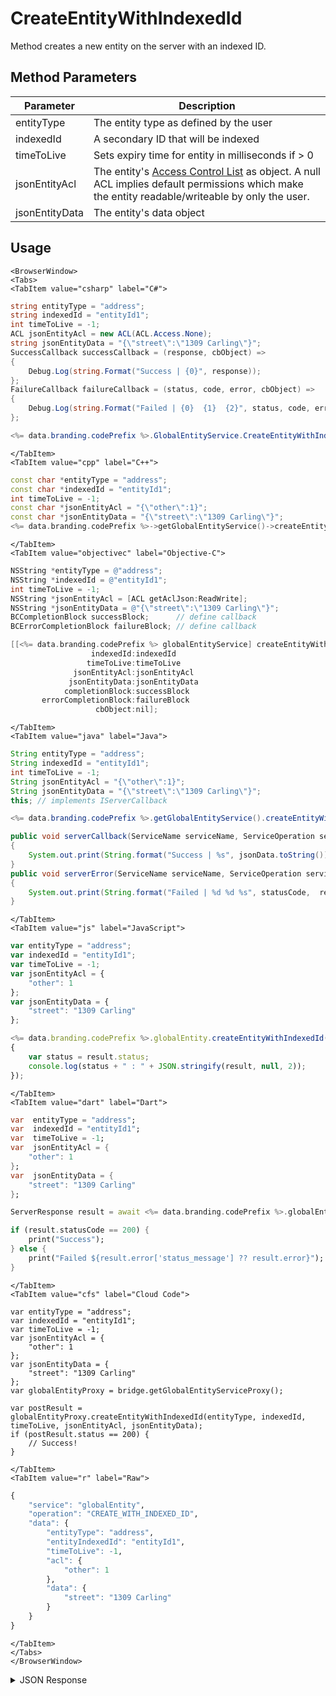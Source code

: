 # CreateEntityWithIndexedId

Method creates a new entity on the server with an indexed ID.

<PartialServop service_name="globalEntity" operation_name="CREATE_WITH_INDEXED_ID" />

## Method Parameters
Parameter | Description
--------- | -----------
entityType | The entity type as defined by the user
indexedId | A secondary ID that will be indexed
timeToLive | Sets expiry time for entity in milliseconds if > 0
jsonEntityAcl | The entity's [Access Control List](/api/appendix/acl) as object. A null ACL implies default permissions which make the entity readable/writeable by only the user.
jsonEntityData | The entity's data object

## Usage

```mdx-code-block
<BrowserWindow>
<Tabs>
<TabItem value="csharp" label="C#">
```

```csharp
string entityType = "address";
string indexedId = "entityId1";
int timeToLive = -1;
ACL jsonEntityAcl = new ACL(ACL.Access.None);
string jsonEntityData = "{\"street\":\"1309 Carling\"}";
SuccessCallback successCallback = (response, cbObject) =>
{
    Debug.Log(string.Format("Success | {0}", response));
};
FailureCallback failureCallback = (status, code, error, cbObject) =>
{
    Debug.Log(string.Format("Failed | {0}  {1}  {2}", status, code, error));
};

<%= data.branding.codePrefix %>.GlobalEntityService.CreateEntityWithIndexedId(entityType, indexedId, timeToLive, jsonEntityAcl, jsonEntityData, successCallback, failureCallback);
```

```mdx-code-block
</TabItem>
<TabItem value="cpp" label="C++">
```

```cpp
const char *entityType = "address";
const char *indexedId = "entityId1";
int timeToLive = -1;
const char *jsonEntityAcl = "{\"other\":1}";
const char *jsonEntityData = "{\"street\":\"1309 Carling\"}";
<%= data.branding.codePrefix %>->getGlobalEntityService()->createEntityWithIndexedId(entityType, indexedId, timeToLive, jsonEntityAcl, jsonEntityData, this);
```

```mdx-code-block
</TabItem>
<TabItem value="objectivec" label="Objective-C">
```

```objectivec
NSString *entityType = @"address";
NSString *indexedId = @"entityId1";
int timeToLive = -1;
NSString *jsonEntityAcl = [ACL getAclJson:ReadWrite];
NSString *jsonEntityData = @"{\"street\":\"1309 Carling\"}";
BCCompletionBlock successBlock;      // define callback
BCErrorCompletionBlock failureBlock; // define callback

[[<%= data.branding.codePrefix %> globalEntityService] createEntityWithIndexedId:entityType
                  indexedId:indexedId
                 timeToLive:timeToLive
              jsonEntityAcl:jsonEntityAcl
             jsonEntityData:jsonEntityData
            completionBlock:successBlock
       errorCompletionBlock:failureBlock
                   cbObject:nil];
```

```mdx-code-block
</TabItem>
<TabItem value="java" label="Java">
```

```java
String entityType = "address";
String indexedId = "entityId1";
int timeToLive = -1;
String jsonEntityAcl = "{\"other\":1}";
String jsonEntityData = "{\"street\":\"1309 Carling\"}";
this; // implements IServerCallback

<%= data.branding.codePrefix %>.getGlobalEntityService().createEntityWithIndexedId(entityType, indexedId, timeToLive, jsonEntityAcl, jsonEntityData, this);

public void serverCallback(ServiceName serviceName, ServiceOperation serviceOperation, JSONObject jsonData)
{
    System.out.print(String.format("Success | %s", jsonData.toString()));
}
public void serverError(ServiceName serviceName, ServiceOperation serviceOperation, int statusCode, int reasonCode, String jsonError)
{
    System.out.print(String.format("Failed | %d %d %s", statusCode,  reasonCode, jsonError.toString()));
}
```

```mdx-code-block
</TabItem>
<TabItem value="js" label="JavaScript">
```

```javascript
var entityType = "address";
var indexedId = "entityId1";
var timeToLive = -1;
var jsonEntityAcl = {
    "other": 1
};
var jsonEntityData = {
    "street": "1309 Carling"
};

<%= data.branding.codePrefix %>.globalEntity.createEntityWithIndexedId(entityType, indexedId, timeToLive, jsonEntityAcl, jsonEntityData, result =>
{
	var status = result.status;
	console.log(status + " : " + JSON.stringify(result, null, 2));
});
```

```mdx-code-block
</TabItem>
<TabItem value="dart" label="Dart">
```

```dart
var  entityType = "address";
var  indexedId = "entityId1";
var  timeToLive = -1;
var  jsonEntityAcl = {
    "other": 1
};
var  jsonEntityData = {
    "street": "1309 Carling"
};

ServerResponse result = await <%= data.branding.codePrefix %>.globalEntityService.createEntityWithIndexedId(entityType:entityType, indexedId:indexedId, timeToLive:timeToLive, jsonEntityAcl:jsonEntityAcl, jsonEntityData:jsonEntityData);

if (result.statusCode == 200) {
    print("Success");
} else {
    print("Failed ${result.error['status_message'] ?? result.error}");
}
```

```mdx-code-block
</TabItem>
<TabItem value="cfs" label="Cloud Code">
```

```cfscript
var entityType = "address";
var indexedId = "entityId1";
var timeToLive = -1;
var jsonEntityAcl = {
    "other": 1
};
var jsonEntityData = {
    "street": "1309 Carling"
};
var globalEntityProxy = bridge.getGlobalEntityServiceProxy();

var postResult = globalEntityProxy.createEntityWithIndexedId(entityType, indexedId, timeToLive, jsonEntityAcl, jsonEntityData);
if (postResult.status == 200) {
    // Success!
}
```

```mdx-code-block
</TabItem>
<TabItem value="r" label="Raw">
```

```r
{
	"service": "globalEntity",
	"operation": "CREATE_WITH_INDEXED_ID",
	"data": {
		"entityType": "address",
		"entityIndexedId": "entityId1",
		"timeToLive": -1,
		"acl": {
			"other": 1
		},
		"data": {
			"street": "1309 Carling"
		}
	}
}
```

```mdx-code-block
</TabItem>
</Tabs>
</BrowserWindow>
```

<details>
<summary>JSON Response</summary>

```json
{
    "data": {
        "gameId": "123456",
        "entityId": "14281c38-abf6-4ca2-8436-b2bdwas8d5a9a",
        "ownerId": "784cc6c6-4569-4d75-bd10-62dwa8ae0218",
        "entityType": "test",
        "entityIndexedId" : "indexTest",
        "version": 1,
        "acl": {
            "other": 1
        },
        "expiresAt": 1449861422588,
        "timeToLive": 34567,
        "createdAt": 1449861388021,
        "updatedAt": 1449861388021
    },
    "status": 200
}
```
</details>

